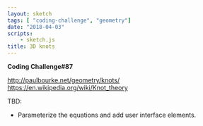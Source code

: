```yaml
---
layout: sketch
tags: [ "coding-challenge", "geometry"]
date: "2018-04-03"
scripts: 
    - sketch.js
title: 3D knots
---
```


**Coding Challenge#87**

<http://paulbourke.net/geometry/knots/>   
<https://en.wikipedia.org/wiki/Knot_theory>   

TBD:
* Parameterize the equations and add user interface elements.


